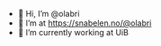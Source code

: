 - 👋 Hi, I’m @olabri
- 👀 I’m at https://snabelen.no/@olabri
- 🌱 I’m currently working at UiB


<!---
olabri/olabri is a ✨ special ✨ repository because its `README.md` (this file) appears on your GitHub profile.
You can click the Preview link to take a look at your changes.
--->
